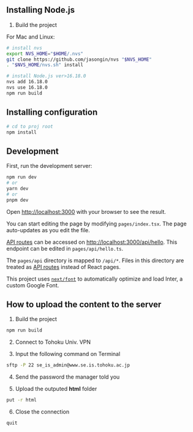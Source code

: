 ## Installing Node.js

1. Build the project

For Mac and Linux:

```bash
# install nvs
export NVS_HOME="$HOME/.nvs"
git clone https://github.com/jasongin/nvs "$NVS_HOME"
. "$NVS_HOME/nvs.sh" install

# install Node.js ver>16.18.0
nvs add 16.18.0
nvs use 16.18.0
npm run build
```

## Installing configuration

```bash
# cd to proj root
npm install
```

## Development

First, run the development server:

```bash
npm run dev
# or
yarn dev
# or
pnpm dev
```

Open [http://localhost:3000](http://localhost:3000) with your browser to see the result.

You can start editing the page by modifying `pages/index.tsx`. The page auto-updates as you edit the file.

[API routes](https://nextjs.org/docs/api-routes/introduction) can be accessed on [http://localhost:3000/api/hello](http://localhost:3000/api/hello). This endpoint can be edited in `pages/api/hello.ts`.

The `pages/api` directory is mapped to `/api/*`. Files in this directory are treated as [API routes](https://nextjs.org/docs/api-routes/introduction) instead of React pages.

This project uses [`next/font`](https://nextjs.org/docs/basic-features/font-optimization) to automatically optimize and load Inter, a custom Google Font.

## How to upload the content to the server

1. Build the project

```bash
npm run build
```

2. Connect to Tohoku Univ. VPN

3. Input the following command on Terminal

```bash
sftp -P 22 se_is_admin@www.se.is.tohoku.ac.jp
```

4. Send the password the manager told you

5. Upload the outputed **html** folder

```bash
put -r html
```

6. Close the connection

```bash
quit
```
